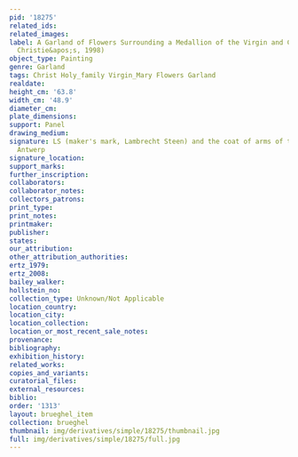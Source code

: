```yaml
---
pid: '18275'
related_ids: 
related_images: 
label: A Garland of Flowers Surrounding a Medallion of the Virgin and Child (London,
  Christie&apos;s, 1998)
object_type: Painting
genre: Garland
tags: Christ Holy_family Virgin_Mary Flowers Garland
realdate: 
height_cm: '63.8'
width_cm: '48.9'
diameter_cm: 
plate_dimensions: 
support: Panel
drawing_medium: 
signature: LS (maker's mark, Lambrecht Steen) and the coat of arms of the city of
  Antwerp
signature_location: 
support_marks: 
further_inscription: 
collaborators: 
collaborator_notes: 
collectors_patrons: 
print_type: 
print_notes: 
printmaker: 
publisher: 
states: 
our_attribution: 
other_attribution_authorities: 
ertz_1979: 
ertz_2008: 
bailey_walker: 
hollstein_no: 
collection_type: Unknown/Not Applicable
location_country: 
location_city: 
location_collection: 
location_or_most_recent_sale_notes: 
provenance: 
bibliography: 
exhibition_history: 
related_works: 
copies_and_variants: 
curatorial_files: 
external_resources: 
biblio: 
order: '1313'
layout: brueghel_item
collection: brueghel
thumbnail: img/derivatives/simple/18275/thumbnail.jpg
full: img/derivatives/simple/18275/full.jpg
---
```

